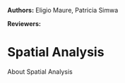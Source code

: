 <!-- @format -->

**Authors:** Eligio Maure, Patricia Simwa

**Reviewers:**

# Spatial Analysis

About Spatial Analysis
